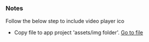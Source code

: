 ### Notes

Follow the below step to include video player ico

- Copy file to app project 'assets/img folder'.
  <a href="https://github.com/GSA/sam-design-system/tree/master/apps/sam-design-system-site/src/assets/img/px-video-sprite.svg" target="_blank">Go to file</a>

